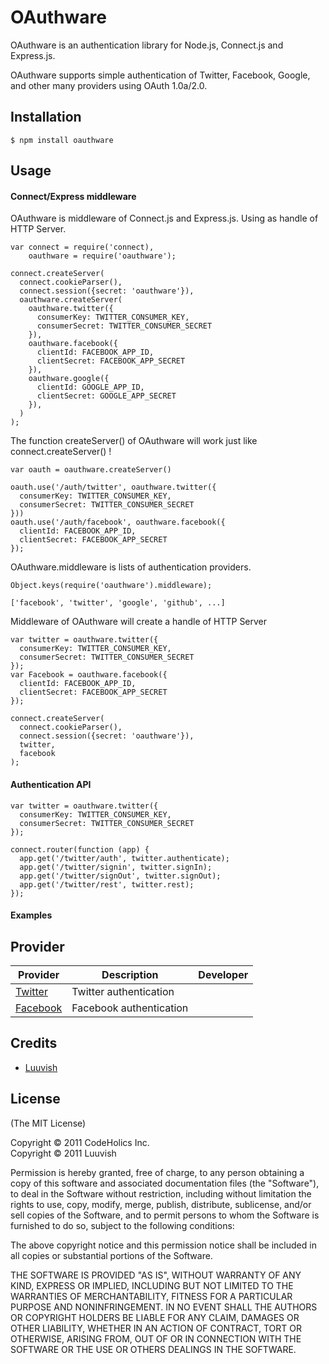 # OAuthware

OAuthware is an authentication library for Node.js, Connect.js and Express.js.

OAuthware supports simple authentication of Twitter, Facebook, Google, and other many providers using OAuth 1.0a/2.0.

## Installation

    $ npm install oauthware

## Usage

#### Connect/Express middleware

OAuthware is middleware of Connect.js and Express.js. Using as handle of HTTP Server. 

    var connect = require('connect),
        oauthware = require('oauthware');

    connect.createServer(
      connect.cookieParser(),
      connect.session({secret: 'oauthware'}),
      oauthware.createServer(
        oauthware.twitter({
          consumerKey: TWITTER_CONSUMER_KEY,
          consumerSecret: TWITTER_CONSUMER_SECRET
        }),
        oauthware.facebook({
          clientId: FACEBOOK_APP_ID,
          clientSecret: FACEBOOK_APP_SECRET
        }),
        oauthware.google({
          clientId: GOOGLE_APP_ID,
          clientSecret: GOOGLE_APP_SECRET
        }),
      )
    );

The function createServer() of OAuthware will work just like connect.createServer() !

    var oauth = oauthware.createServer()

    oauth.use('/auth/twitter', oauthware.twitter({
      consumerKey: TWITTER_CONSUMER_KEY,
      consumerSecret: TWITTER_CONSUMER_SECRET
    }))
    oauth.use('/auth/facebook', oauthware.facebook({
      clientId: FACEBOOK_APP_ID,
      clientSecret: FACEBOOK_APP_SECRET
    });

OAuthware.middleware is lists of authentication providers.

    Object.keys(require('oauthware').middleware);

    ['facebook', 'twitter', 'google', 'github', ...]

Middleware of OAuthware will create a handle of HTTP Server

    var twitter = oauthware.twitter({
      consumerKey: TWITTER_CONSUMER_KEY,
      consumerSecret: TWITTER_CONSUMER_SECRET
    });
    var Facebook = oauthware.facebook({
      clientId: FACEBOOK_APP_ID,
      clientSecret: FACEBOOK_APP_SECRET
    });

    connect.createServer(
      connect.cookieParser(),
      connect.session({secret: 'oauthware'}),
      twitter,
      facebook
    );


#### Authentication API

    var twitter = oauthware.twitter({
      consumerKey: TWITTER_CONSUMER_KEY,
      consumerSecret: TWITTER_CONSUMER_SECRET
    });

    connect.router(function (app) {
      app.get('/twitter/auth', twitter.authenticate);
      app.get('/twitter/signin', twitter.signIn);
      app.get('/twitter/signOut', twitter.signOut);
      app.get('/twitter/rest', twitter.rest);
    });

#### Examples

## Provider

<table>
  <thead>
    <tr><th>Provider</th><th>Description</th><th>Developer</th></tr>
  </thead>
  <tbody>
    <tr><td><a href="https://github.com/luuvish/oauthware-twitter">Twitter</a></td><td>Twitter authentication</td><td></td></tr>
    <tr><td><a href="https://github.com/luuvish/oauthware-facebook">Facebook</a></td><td>Facebook authentication</td><td></td></tr>
  </tbody>
</table>

## Credits

- [Luuvish](http://github.com/luuvish)

## License

(The MIT License)

Copyright © 2011 CodeHolics Inc.  
Copyright © 2011 Luuvish

Permission is hereby granted, free of charge, to any person obtaining a copy of this software and associated documentation files (the "Software"), to deal in the Software without restriction, including without limitation the rights to use, copy, modify, merge, publish, distribute, sublicense, and/or sell copies of the Software, and to permit persons to whom the Software is furnished to do so, subject to the following conditions:

The above copyright notice and this permission notice shall be included in all copies or substantial portions of the Software.

THE SOFTWARE IS PROVIDED "AS IS", WITHOUT WARRANTY OF ANY KIND, EXPRESS OR IMPLIED, INCLUDING BUT NOT LIMITED TO THE WARRANTIES OF MERCHANTABILITY, FITNESS FOR A PARTICULAR PURPOSE AND NONINFRINGEMENT. IN NO EVENT SHALL THE AUTHORS OR COPYRIGHT HOLDERS BE LIABLE FOR ANY CLAIM, DAMAGES OR OTHER LIABILITY, WHETHER IN AN ACTION OF CONTRACT, TORT OR OTHERWISE, ARISING FROM, OUT OF OR IN CONNECTION WITH THE SOFTWARE OR THE USE OR OTHERS DEALINGS IN THE SOFTWARE.

